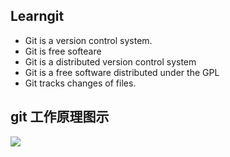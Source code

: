 ## Learngit

- Git is a version control system.
- Git is free softeare
- Git is a distributed version control system
- Git is a free software distributed under the GPL
- Git tracks changes of files. 



## git 工作原理图示

![](/home/bolg/Code_Workspace/My_Github_Repo/learngit/img/git工作原理图示.jpeg)



